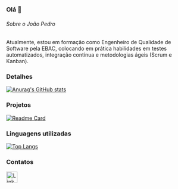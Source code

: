 ### Olá 👋

###### Sobre o João Pedro
Atualmente, estou em formação como Engenheiro de Qualidade de Software pela EBAC, colocando em prática habilidades em testes automatizados, integração contínua e metodologias ágeis (Scrum e Kanban).


### Detalhes

[![Anurag's GitHub stats](https://github-readme-stats.vercel.app/api?username=JoaoLopes5&show_icons=true&theme=dark)](https://github.com/anuraghazra/github-readme-stats)

### Projetos

[![Readme Card](https://github-readme-stats.vercel.app/api/pin/?username=JoaoLopes5&repo=Teste-iOS.github.io&theme=dark)](https://github.com/anuraghazra/github-readme-stats)


### Linguagens utilizadas

[![Top Langs](https://github-readme-stats.vercel.app/api/top-langs/?username=JoaoLopes5&layout=compact)](https://github.com/anuraghazra/github-readme-stats)

### Contatos

[<img src='https://img.shields.io/badge/LinkedIn-0077B5?style=for-the-badge&logo=linkedin&logoColor=white' alt='Linkedin' height='30'>]([https://www.linkedin.com/in/pedrobrocaldi/](https://www.linkedin.com/in/joão-pedro-tavares-lopes-qa/))

